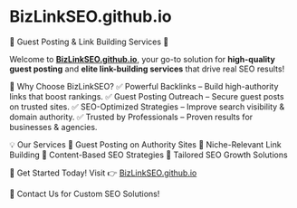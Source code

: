 # BizLinkSEO.github.io
🚀 Guest Posting & Link Building Services 🚀

Welcome to [**BizLinkSEO.github.io**](https://BizLinkSEO.github.io), your go-to solution for **high-quality guest posting** and **elite link-building services** that drive real SEO results!  


🌟 Why Choose BizLinkSEO?
✅ Powerful Backlinks – Build high-authority links that boost rankings.
✅ Guest Posting Outreach – Secure guest posts on trusted sites.
✅ SEO-Optimized Strategies – Improve search visibility & domain authority.
✅ Trusted by Professionals – Proven results for businesses & agencies.

💡 Our Services
🔹 Guest Posting on Authority Sites
🔹 Niche-Relevant Link Building
🔹 Content-Based SEO Strategies
🔹 Tailored SEO Growth Solutions

📢 Get Started Today!
Visit 👉 [BizLinkSEO.github.io](https://BizLinkSEO.github.io)

📩 Contact Us for Custom SEO Solutions!
